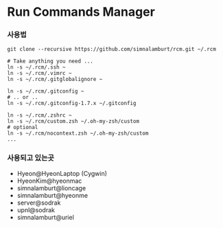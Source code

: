 Run Commands Manager
=====

### 사용법
```
git clone --recursive https://github.com/simnalamburt/rcm.git ~/.rcm

# Take anything you need ...
ln -s ~/.rcm/.ssh ~
ln -s ~/.rcm/.vimrc ~
ln -s ~/.rcm/.gitglobalignore ~

ln -s ~/.rcm/.gitconfig ~
# .. or ..
ln -s ~/.rcm/.gitconfig-1.7.x ~/.gitconfig

ln -s ~/.rcm/.zshrc ~
ln -s ~/.rcm/custom.zsh ~/.oh-my-zsh/custom
# optional
ln -s ~/.rcm/nocontext.zsh ~/.oh-my-zsh/custom
...
```

### 사용되고 있는곳

* Hyeon@HyeonLaptop (Cygwin)
* HyeonKim@hyeonmac
* simnalamburt@lioncage
* simnalamburt@hyeonme
* server@sodrak
* upnl@sodrak
* simnalamburt@uriel
